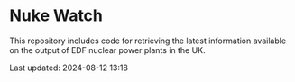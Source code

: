 # Nuke Watch

This repository includes code for retrieving the latest information available on the output of EDF nuclear power plants in the UK.

Last updated: 2024-08-12 13:18